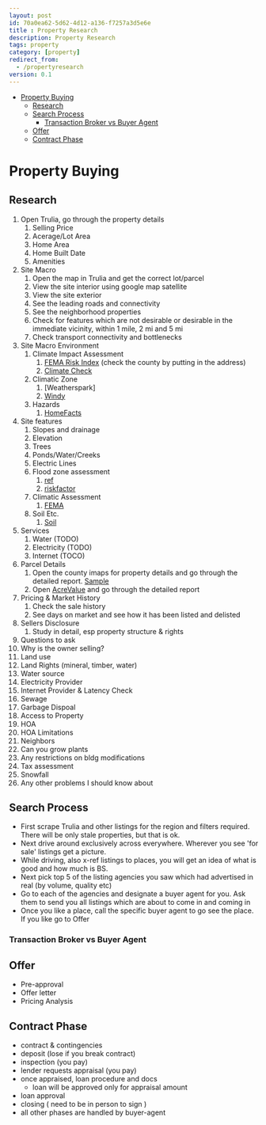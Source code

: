 ```yaml
---
layout: post
id: 70a0ea62-5d62-4d12-a136-f7257a3d5e6e
title : Property Research 
description: Property Research 
tags: property 
category: [property]
redirect_from:
  - /propertyresearch
version: 0.1
---
```


- [Property Buying](#property-buying)
  - [Research](#research)
  - [Search Process](#search-process)
    - [Transaction Broker vs Buyer Agent](#transaction-broker-vs-buyer-agent)
  - [Offer](#offer)
  - [Contract Phase](#contract-phase)

# Property Buying

## Research
1. Open Trulia, go through the property details
   1. Selling Price
   2. Acerage/Lot Area
   3. Home Area
   4. Home Built Date
   5. Amenities
2. Site Macro
   1. Open the map in Trulia and get the correct lot/parcel
   2. View the site interior using google map satellite
   3. View the site exterior
   4. See the leading roads and connectivity
   5. See the neighborhood properties
   6. Check for features which are not desirable or desirable in the immediate vicinity, within 1 mile, 2 mi and 5 mi
   7. Check transport connectivity and bottlenecks
3. Site Macro Environment
   1. Climate Impact Assessment
      1. [FEMA Risk Index](https://hazards.fema.gov/nri/map) (check the county by putting in the address)
      2. [Climate Check](https://climatecheck.com/)
   2. Climatic Zone 
      1. [Weatherspark]
      2. [Windy](https://www.windy.com/-Temperature-temp?temp,30.065,-83.419,8,i:pressure)
   3. Hazards
      1. [HomeFacts](https://www.homefacts.com/address/Florida/Alachua-County/High-Springs/32643/2500-Ne-46th-Cir.html)
4. Site features
   1. Slopes and drainage
   2. Elevation
   3. Trees
   4. Ponds/Water/Creeks
   5. Electric Lines
   6. Flood zone assessment
      1. [ref](https://www.legalscoopswflre.com/florida/understanding-flood-zones-in-florida/)
      2. [riskfactor](https://riskfactor.com/)
   7. Climatic Assessment
      1. [FEMA](https://msc.fema.gov/portal/search)
   8. Soil Etc.
      1. [Soil](https://websoilsurvey.sc.egov.usda.gov/App/WebSoilSurvey.aspx)
5. Services
   1. Water (TODO)
   2. Electricity (TODO)
   3. Internet (TOCO)
6. Parcel Details
   1. Open the county imaps for property details and go through the detailed report. [Sample](https://qpublic.schneidercorp.com/Application.aspx?AppID=820&LayerID=15174&PageTypeID=4&PageID=6883&KeyValue=03-08-14-0000-0020-0011)
   2. Open [AcreValue](https://www.acrevalue.com/) and go through the detailed report
7. Pricing & Market History
   1. Check the sale history
   2. See days on market and see how it has been listed and delisted
8. Sellers Disclosure
   1. Study in detail, esp property structure & rights
9.  Questions to ask
   1. Why is the owner selling?
   2. Land use
   3. Land Rights (mineral, timber, water)
   4. Water source
   5. Electricity Provider
   6. Internet Provider & Latency Check
   7. Sewage
   8. Garbage Dispoal
   9. Access to Property
   10. HOA
   11. HOA Limitations
   12. Neighbors
   13. Can you grow plants
   14. Any restrictions on bldg modifications
   15. Tax assessment
   16. Snowfall
   17. Any other problems I should know about

## Search Process

- First scrape Trulia and other listings for the region and filters required. There will be only stale properties, but that is ok.
- Next drive around exclusively across everywhere. Wherever you see 'for sale' listings get a picture.
- While driving, also x-ref listings to places, you will get an idea of what is good and how much is BS.
- Next pick top 5 of the listing agencies you saw which had advertised in real (by volume, quality etc)
- Go to each of the agencies and designate a buyer agent for you. Ask them to send you all listings which are about to come in and coming in
- Once you like a place, call the specific buyer agent to go see the place. If you like go to Offer

### Transaction Broker vs Buyer Agent

## Offer
- Pre-approval
- Offer letter
- Pricing Analysis

## Contract Phase
- contract & contingencies
- deposit (lose if you break contract)
- inspection (you pay)
- lender requests appraisal (you pay)
- once appraised, loan procedure and docs
   - loan will be approved only for appraisal amount
- loan approval
- closing ( need to be in person to sign )
- all other phases are handled by buyer-agent